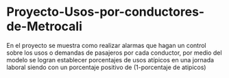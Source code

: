 # Proyecto-Usos-por-conductores-de-Metrocali
En el proyecto se muestra como realizar alarmas que hagan un control sobre los usos o demandas de pasajeros por cada conductor, por medio del modelo se logran establecer porcentajes de usos atípicos en una jornada laboral siendo con un porcentaje positivo de (1-porcentaje de atipicos)
